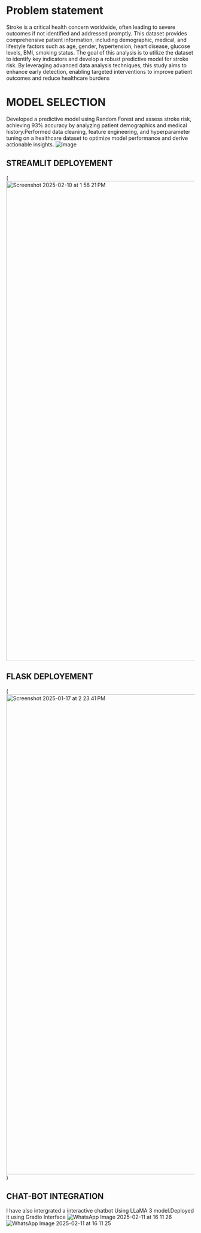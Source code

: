 # Problem statement
Stroke is a critical health concern worldwide, often leading to severe outcomes if not identified and addressed promptly. This dataset provides comprehensive patient information, including demographic, medical, and lifestyle factors such as age, gender, hypertension, heart disease, glucose levels, BMI, smoking status. The goal of this analysis is to utilize the dataset to identify key indicators and develop a robust predictive model for stroke risk. By leveraging advanced data analysis techniques, this study aims to enhance early detection, enabling targeted interventions to improve patient outcomes and reduce healthcare burdens
# MODEL SELECTION
Developed a predictive model using Random Forest and  assess stroke risk, achieving 93% accuracy by analyzing patient demographics and medical history.Performed data cleaning, feature engineering, and hyperparameter tuning on a healthcare dataset to optimize model performance and derive actionable insights.
![image](https://github.com/user-attachments/assets/928b2861-7970-493c-9a39-b7024f79d3ed)
## STREAMLIT DEPLOYEMENT
(<img width="1280" alt="Screenshot 2025-02-10 at 1 58 21 PM" src="https://github.com/user-attachments/assets/78c44638-25a6-4ba8-b4ec-a4078a775532" />
## FLASK DEPLOYEMENT
(<img width="1280" alt="Screenshot 2025-01-17 at 2 23 41 PM" src="https://github.com/user-attachments/assets/a5382b94-95b1-446a-9fec-c09d2b16ceb0" />)
## CHAT-BOT INTEGRATION
I have also intergrated a interactive chatbot Using LLaMA 3 model.Deployed it using Gradio Interface
![WhatsApp Image 2025-02-11 at 16 11 26](https://github.com/user-attachments/assets/eb15a25a-14d6-4ed8-afb1-4e00e0e1d827)
![WhatsApp Image 2025-02-11 at 16 11 25](https://github.com/user-attachments/assets/e410f120-34b2-41bf-bf18-e82f500fa890)



